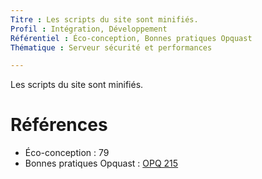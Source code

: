 ```yaml
---
Titre : Les scripts du site sont minifiés.
Profil : Intégration, Développement
Référentiel : Éco-conception, Bonnes pratiques Opquast
Thématique : Serveur sécurité et performances

---
```


Les scripts du site sont minifiés.

# Références

*   Éco-conception : 79
*   Bonnes pratiques Opquast : [OPQ 215](https://checklists.opquast.com/fr/qualiteweb/les-scripts-du-site-sont-minifies)
